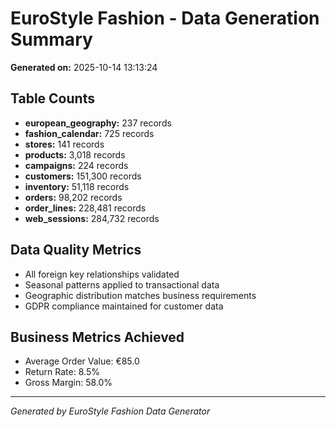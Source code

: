 # EuroStyle Fashion - Data Generation Summary

**Generated on:** 2025-10-14 13:13:24

## Table Counts

- **european_geography:** 237 records
- **fashion_calendar:** 725 records
- **stores:** 141 records
- **products:** 3,018 records
- **campaigns:** 224 records
- **customers:** 151,300 records
- **inventory:** 51,118 records
- **orders:** 98,202 records
- **order_lines:** 228,481 records
- **web_sessions:** 284,732 records

## Data Quality Metrics

- All foreign key relationships validated
- Seasonal patterns applied to transactional data
- Geographic distribution matches business requirements
- GDPR compliance maintained for customer data

## Business Metrics Achieved

- Average Order Value: €85.0
- Return Rate: 8.5%
- Gross Margin: 58.0%

---
*Generated by EuroStyle Fashion Data Generator*
